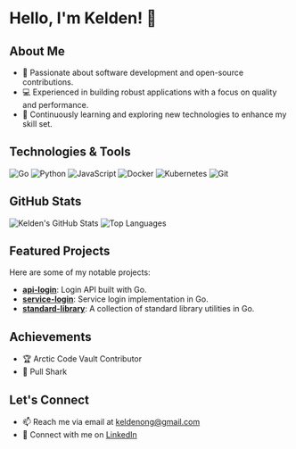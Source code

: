 # Hello, I'm Kelden! 👋

## About Me

- 🌟 Passionate about software development and open-source contributions.
- 💻 Experienced in building robust applications with a focus on quality and performance.
- 🌱 Continuously learning and exploring new technologies to enhance my skill set.

## Technologies & Tools

![Go](https://img.shields.io/badge/-Go-00ADD8?logo=go&logoColor=white&style=flat)
![Python](https://img.shields.io/badge/-Python-3776AB?logo=python&logoColor=white&style=flat)
![JavaScript](https://img.shields.io/badge/-JavaScript-F7DF1E?logo=javascript&logoColor=black&style=flat)
![Docker](https://img.shields.io/badge/-Docker-2496ED?logo=docker&logoColor=white&style=flat)
![Kubernetes](https://img.shields.io/badge/-Kubernetes-326CE5?logo=kubernetes&logoColor=white&style=flat)
![Git](https://img.shields.io/badge/-Git-F05032?logo=git&logoColor=white&style=flat)

## GitHub Stats

![Kelden's GitHub Stats](https://github-readme-stats.vercel.app/api?username=De3trvctions&show_icons=true&theme=radical)
![Top Languages](https://github-readme-stats.vercel.app/api/top-langs/?username=De3trvctions&layout=compact&theme=radical)

## Featured Projects

Here are some of my notable projects:

- [**api-login**](https://github.com/De3trvctions/api-login): Login API built with Go.
- [**service-login**](https://github.com/De3trvctions/service-login): Service login implementation in Go.
- [**standard-library**](https://github.com/De3trvctions/standard-library): A collection of standard library utilities in Go.

## Achievements

- 🏆 Arctic Code Vault Contributor
- 🦈 Pull Shark

## Let's Connect

- 📫 Reach me via email at [keldenong@gmail.com](mailto:keldenong@gmail.com)
- 💼 Connect with me on [LinkedIn](https://www.linkedin.com/in/kel-den-ong-86087714b/)
